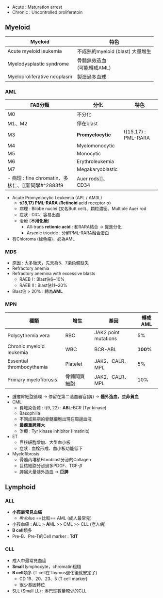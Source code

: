 - Acute : Maturation arrest
- Chronic : Uncontrolled proliferatoin
## Myeloid
| Myeloid                     | 特色                             |
|-----------------------------|----------------------------------|
| Acute myeloid leukemia      | 不成熟的myeloid (blast) 大量增生 |
| Myelodysplastic syndrome    | 骨髓無效造血<br>(可能轉成AML)                     |
| Myeloproliferative neoplasm | 製造過多血球                     |
### AML
| FAB分類 | 分化                | 特色                  |
| ----- | ----------------- | ------------------- |
| M0    | 不分化               |                     |
| M1、M2 | 停在blast           |                     |
| M3    | **Promyelocytic** | t(15,17) : PML-RARA |
| M4    | Myelomonocytic    |                     |
| M5    | Monocytic         |                     |
| M6    | Erythroleukemia   |                     |
| M7    | Megakaryoblastic  |                     |
- 病理 : fine chromatin、多核仁、[[新同學#^2883f9|Auer rods]]、CD34
- Acute Promyelocytic Leukemia (APL / AM3L)
	- **t(15,17) PML-RARA** (**Retinoid** acid receptor $\alpha$)
	- 病理 : Bilobe nuclei (又名Butt cell)、顆粒濃密、Multiple Auer rod
	- 症狀 : DIC、容易出血
	- 治療 (**不用化療**)
		- All-trans **retionic acid** : 和RARA結合 -> 促進分化
		- Arsenic trioxide : 分解PML-RARA融合蛋白
- 有Chloroma (綠色瘤)，必為AML
### MDS
- 原因 : 大多後天，先天為5、7染色體缺失
- Refractory anemia
- Refractory anemina with excessive blasts
	- RAEB I : Blast佔6~10%
	- RAEB II : Blast佔11~20%
- Blast佔 > 20% : 轉為**AML**
### MPN
| 種類 | 增生 | 基因 | 轉成AML |
| ---- | ---- | ---- | ---- |
| Polycythemia vera | RBC | JAK2 point mutations | 5% |
| Chronic myeloid leukemia | WBC | BCR-ABL | **100%** |
| Essential thrombocythemia | Platelet | JAK2、CALR、MPL | 5% |
| Primary myelofibrosis | 骨髓間質細胞 | JAK2、CALR、MPL | 10% |
- 腫瘤幹細胞循環 -> 停留在第二造血器官(脾) -> **髓外造血**，並**非貧血**
- CML
	- 費城染色體 : t(9, 22) : **ABL**-BCR (Tyr kinase)
	- Basophilia
	- 不同成熟期的骨髓細胞出現在周邊血液
	- **最嚴重脾腫大**
	- 治療 : Tyr kinase inhibitor (Imatinib)
- ET
	- 巨核細胞增加、大型血小板
	- 症狀 : 血栓形成、血小板功能低下
- Myelofibrosis
	- 骨髓內堆積Fibroblast分泌的Collagen
	- 巨核細胞分泌過多PDGF、TGF-$\beta$
	- 脾臟大量髓外造血 -> **巨脾**
## Lymphoid
### ALL
- **小孩最常見血癌**
	- #h/blue ==比較== AML (成人最常見)
- 小孩血癌 : **A**LL > **A**ML >> CML >> CLL (老人病)
- **B cell**類多
- Pre-B、Pre-T的Cell marker : **TdT**
### CLL
- 成人中最常見血癌
- **Small** lymphocyte，chromatin粗糙
- **B cell**類多 (T cell在Thymus退化後就安定了)
	- CD 19、20、23、5 (T cell marker)
	- 很少基因轉位
- SLL (Small LL) : 淋巴球數量較少的CLL